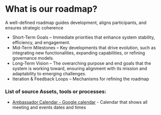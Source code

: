 # What is our roadmap?

A well-defined roadmap guides development, aligns participants, and ensures strategic coherence

* Short-Term Goals – Immediate priorities that enhance system stability, efficiency, and engagement.
* Mid-Term Milestones – Key developments that drive evolution, such as integrating new functionalities, expanding capabilities, or refining governance models.
* Long-Term Vision – The overarching purpose and end goals that the system is working toward, ensuring alignment with its mission and adaptability to emerging challenges.
* Iteration & Feedback Loops – Mechanisms for refining the roadmap


### List of source Assets, tools or processes:
- [Ambassador Calendar - Google calendar](https://calendar.google.com/calendar/embed?src=singularitynetambassadors%40gmail.com) - Calendar that shows all meeting and events dates and times


